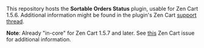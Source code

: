 This repository hosts the **Sortable Orders Status** plugin, usable for Zen Cart 1.5.6.  Additional information might be found in the plugin's Zen Cart [support thread](https://www.zen-cart.com/showthread.php?225374-Sortable-Orders-Status-(for-Zen-Cart-1-5-6-)).

**Note**: Already "in-core" for Zen Cart 1.5.7 and later.  See [this](https://github.com/zencart/zencart/issues/2631) Zen Cart issue for additional information.
